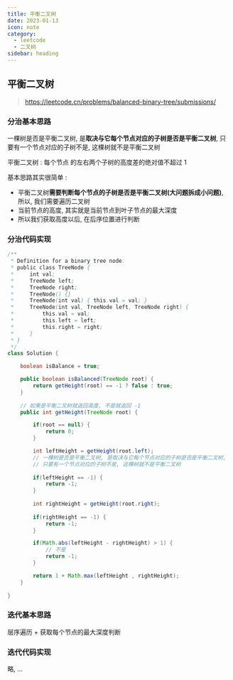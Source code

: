 ```yaml
---
title: 平衡二叉树
date: 2023-01-13
icon: note
category:
  - leetcode
  - 二叉树
sidebar: heading
---
```




## 平衡二叉树



> https://leetcode.cn/problems/balanced-binary-tree/submissions/



### 分治基本思路



一棵树是否是平衡二叉树, 是**取决与它每个节点对应的子树是否是平衡二叉树**, 只要有一个节点对应的子树不是, 这棵树就不是平衡二叉树

平衡二叉树 : 每个节点 的左右两个子树的高度差的绝对值不超过 1



基本思路其实很简单 : 

- 平衡二叉树**需要判断每个节点的子树是否是平衡二叉树(大问题拆成小问题)**, 所以, 我们需要遍历二叉树
- 当前节点的高度, 其实就是当前节点到叶子节点的最大深度
- 所以我们获取高度以后, 在后序位置进行判断



### 分治代码实现 



```java
/**
 * Definition for a binary tree node.
 * public class TreeNode {
 *     int val;
 *     TreeNode left;
 *     TreeNode right;
 *     TreeNode() {}
 *     TreeNode(int val) { this.val = val; }
 *     TreeNode(int val, TreeNode left, TreeNode right) {
 *         this.val = val;
 *         this.left = left;
 *         this.right = right;
 *     }
 * }
 */
class Solution {

    boolean isBalance = true;

    public boolean isBalanced(TreeNode root) {
        return getHeight(root) == -1 ? false : true;
    }
    
    // 如果是平衡二叉树就返回高度, 不是就返回 -1
    public int getHeight(TreeNode root) {

        if(root == null) {
            return 0;
        }

        int leftHeight = getHeight(root.left);
        // 一棵树是否是平衡二叉树, 是取决与它每个节点对应的子树是否是平衡二叉树, 
        // 只要有一个节点对应的子树不是, 这棵树就不是平衡二叉树
        
        if(leftHeight == -1) {
            return -1;
        }
        
        int rightHeight = getHeight(root.right);
        
        if(rightHeight == -1) {
            return -1;
        }

        if(Math.abs(leftHeight - rightHeight) > 1) {
            // 不是
            return -1;
        }

        return 1 + Math.max(leftHeight , rightHeight);
    }
   
}
```





### 迭代基本思路



层序遍历 + 获取每个节点的最大深度判断



### 迭代代码实现



略, ... 